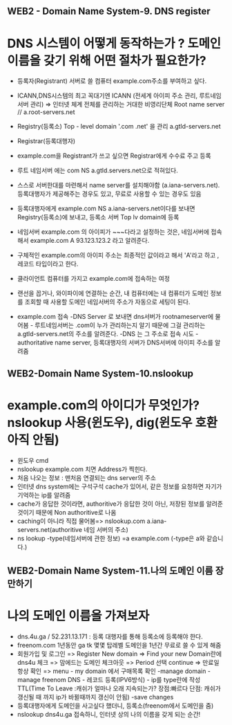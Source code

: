 ## WEB2 - Domain Name System-9. DNS register

# DNS 시스템이 어떻게 동작하는가 ? 도메인 이름을 갖기 위해 어떤 절차가 필요한가?
 - 등록자(Registrant) 서버로 쓸 컴퓨터 example.com주소를 부여하고 싶다. 
 - ICANN,DNS시스템의 최고 꼭대기엔 ICANN (전세계 아이피 주소 관리, 루트네임 서버 관리) => 인터넷 체계 전체를 관리하는 거대한 비영리단체 Root name server //  a.root-servers.net 
 - Registry(등록소) Top - level domain '.com .net' 을 관리 a.gtld-servers.net
 - Registrar(등록대행자)
 - example.com을 Registrant가 쓰고 싶으면 Registrar에게 수수료 주고 등록
 - 루트 네임서버 에는 com NS a.gtld.servers.net으로 적혀있다.
 - 스스로 서버한대를 마련해서 name server를 설치해야함 (a.iana-servers.net). 등록대행자가 제공해주는 경우도 있고, 무료로 사용할 수 있는 경우도 있음
 - 등록대행자에게 example.com NS a.iana-servers.net이다를 보내면 Registry(등록소)에 보내고, 등록소 서버 Top lv domain에 등록
 - 네임서버 example.com 의 아이피가 ~~~다라고 설정하는 것은, 네임서버에 접속해서 example.com A 93.123.123.2 라고 알려준다. 
 - 구체적인 example.com의 아이피 주소는 최종적인 값이라고 해서 'A'라고 하고 , 레코드 타입이라고 한다. 
 
 - 클라이언트 컴퓨터를 가지고 example.com에 접속하는 여정 
 - 랜선을 꼽거나, 와이파이에 연결하는 순간, 내 컴퓨터에는 내 컴퓨터가 도메인 정보를 조회할 때 사용할 도메인 네임서버의 주소가 자동으로 세팅이 된다.
 - example.com 접속 -DNS Server 로 보내면 dns서버가 rootnameserver에 물어봄 - 루트네임서버는 .com이 누가 관리하는지 알기 때문에  그걸 관리하는
   a.gtld-servers.net의 주소를 알려준다.  -DNS 는 그 주소로 접속 시도 - authoritative name server, 등록대행자의 서버가 DNS서버에 아이피 주소를 알려줌

## WEB2-Domain Name System-10.nslookup

# example.com의 아이디가 무엇인가? nslookup 사용(윈도우), dig(윈도우 호환 아직 안됨)
 - 윈도우 cmd 
 - nslookup example.com 치면 Address가 찍힌다.
 - 처음 나오는 정보 : 맨처음 연결되는 dns server의 주소
 - 인터넷 dns system에는 구석구석 cache가 있어서, 같은 정보를 요청하면 자기가 기억하는 ip를 알려줌
 - cache가 응답한 것이라면, authoritive가 응답한 것이 아닌, 저장된 정보를 알려준 것이기 때문에 Non authoritive로 나옴
 - caching이 아니라 직접 물어봄=> nslookup.com a.iana-servers.net(authoritive 네임 서버의 주소)
 - ns lookup -type(네임서버에 관한 정보) =a example.com (-type은 a와 같습니다.)

## WEB2-Domain Name System-11.나의 도메인 이름 장만하기

# 나의 도메인 이름을 가져보자
 - dns.4u.ga / 52.231.13.171 : 등록 대행자를 통해 등록소에 등록해야 한다.
 - freenom.com 1년동안 ga tk 몇몇 탑레벨 도메인을 1년간 무료로 쓸 수 있게 해줌
 - 회원가입 및 로그인 => Register New domain => Find your new Domain란에 dns4u 체크 => 맘에드는 도메인 체크아웃 => Period 선택 continue 
 => 만료일 항상 확인 => menu - my domain 에서 구매목록 확인 -manage domain - manage freenom DNS - 레코드 등록(IPV6방식) - ip를 type란에 작성
 TTL(Time To Leave :캐쉬가 얼마나 오래 지속되는가? 장점:빠르다 단점: 캐쉬가 갱신될 때 까지 ip가 바뀔때까지 갱신이 안됨) -save changes
 - 등록대행자에게 도메인을 사고싶다 했더니, 등록소(freenom에서 도메인을 줌)
 - nslookup dns4u.ga 접속하니, 인터넷 상의 나의 이름을 갖게 되는 순간! 